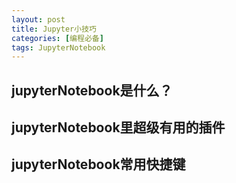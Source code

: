 ```yaml
---
layout: post
title: Jupyter小技巧
categories: [编程必备]
tags: JupyterNotebook
---
```


## jupyterNotebook是什么？

## jupyterNotebook里超级有用的插件

## jupyterNotebook常用快捷键
